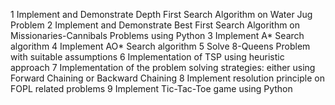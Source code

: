 1 Implement and Demonstrate Depth First Search Algorithm on Water Jug Problem
2 Implement and Demonstrate Best First Search Algorithm on Missionaries-Cannibals Problems using Python
3 Implement A* Search algorithm
4 Implement AO* Search algorithm
5 Solve 8-Queens Problem with suitable assumptions
6 Implementation of TSP using heuristic approach
7 Implementation of the problem solving strategies: either using Forward Chaining or Backward Chaining
8 Implement resolution principle on FOPL related problems
9 Implement Tic-Tac-Toe game using Python
